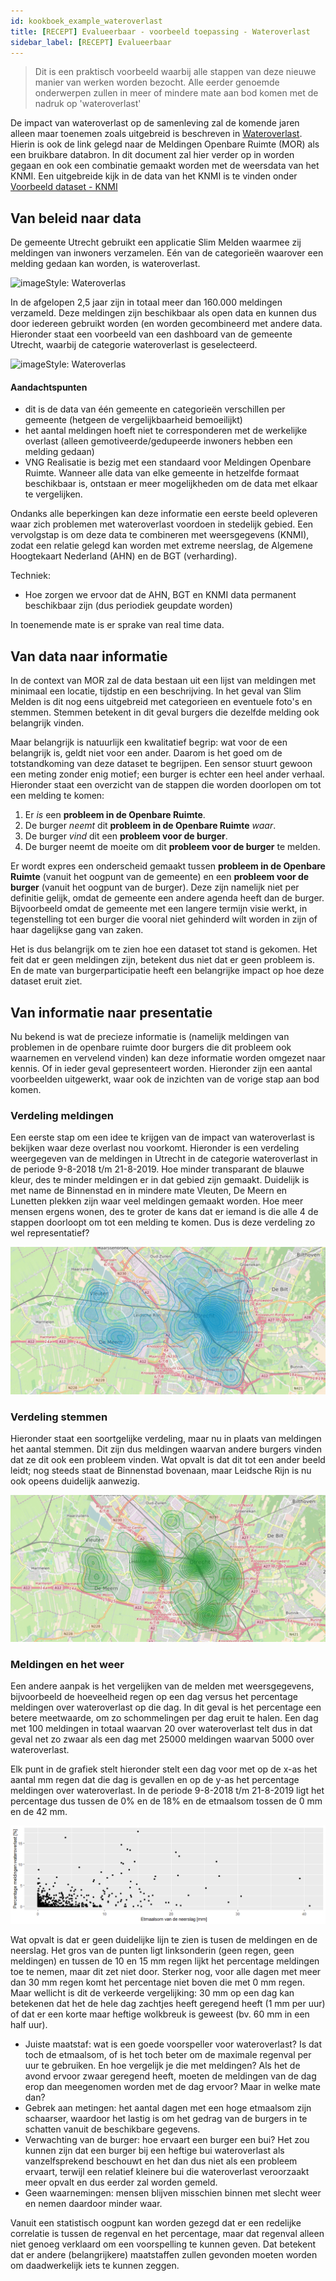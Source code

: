 ```yaml
---
id: kookboek_example_wateroverlast
title: [RECEPT] Evalueerbaar - voorbeeld toepassing - Wateroverlast
sidebar_label: [RECEPT] Evalueerbaar
---
```


> Dit is een praktisch voorbeeld waarbij alle stappen van deze nieuwe manier van werken worden bezocht. Alle eerder genoemde onderwerpen zullen in meer of mindere mate aan bod komen met de nadruk op 'wateroverlast'

De impact van wateroverlast op de samenleving zal de komende jaren alleen maar toenemen zoals uitgebreid is beschreven in [Wateroverlast](kookboek_wateroverlast.md). Hierin is ook de link gelegd naar de Meldingen Openbare Ruimte (MOR) als een bruikbare databron. In dit document zal hier verder op in worden gegaan en ook een combinatie gemaakt worden met de weersdata van het KNMI. Een uitgebreide kijk in de data van het KNMI is te vinden onder [Voorbeeld dataset - KNMI](kookboek_data_knmi.md)

## Van beleid naar data

De gemeente Utrecht gebruikt een applicatie Slim Melden waarmee zij meldingen van inwoners verzamelen. Eén van de categorieën waarover een melding gedaan kan worden, is wateroverlast.

<img class="imageStyle shadowing" src="/docs/assets/Kookboek/Voorbeeld_1_image1.png" target="_blank" alt="imageStyle: Wateroverlas"/>

In de afgelopen 2,5 jaar zijn in totaal meer dan 160.000 meldingen verzameld. Deze meldingen zijn beschikbaar als open data en kunnen dus door iedereen gebruikt worden (en worden gecombineerd met andere data. Hieronder staat een voorbeeld van een dashboard van de gemeente Utrecht, waarbij de categorie wateroverlast is geselecteerd. 

<img class="imageStyle shadowing" src="/docs/assets/Kookboek/Voorbeeld_1_image2.png" target="_blank" alt="imageStyle: Wateroverlas"/>

#### Aandachtspunten
* dit is de data van één gemeente en categorieën verschillen per gemeente (hetgeen de vergelijkbaarheid bemoeilijkt)
* het aantal meldingen hoeft niet te corresponderen met de werkelijke overlast (alleen gemotiveerde/gedupeerde inwoners hebben een melding gedaan)
* VNG Realisatie is bezig met een standaard voor Meldingen Openbare Ruimte. Wanneer alle data van elke gemeente in hetzelfde formaat beschikbaar is, ontstaan er meer mogelijkheden om de data met elkaar te vergelijken.

Ondanks alle beperkingen kan deze informatie een eerste beeld opleveren waar zich problemen met wateroverlast voordoen in stedelijk gebied.
Een vervolgstap is om deze data te combineren met weersgegevens (KNMI), zodat een relatie gelegd kan worden met extreme neerslag, de Algemene Hoogtekaart Nederland (AHN) en de BGT (verharding).

Techniek:
* Hoe zorgen we ervoor dat de AHN, BGT en KNMI data permanent beschikbaar zijn (dus periodiek geupdate worden)

In toenemende mate is er sprake van real time data.

## Van data naar informatie

In de context van MOR zal de data bestaan uit een lijst van meldingen met minimaal een locatie, tijdstip en een beschrijving. In het geval van Slim Melden is dit nog eens uitgebreid met categorieen en eventuele foto's en stemmen. Stemmen betekent in dit geval burgers die dezelfde melding ook belangrijk vinden.

Maar belangrijk is natuurlijk een kwalitatief begrip: wat voor de een belangrijk is, geldt niet voor een ander. Daarom is het goed om de totstandkoming van deze dataset te begrijpen. Een sensor stuurt gewoon een meting zonder enig motief; een burger is echter een heel ander verhaal. Hieronder staat een overzicht van de stappen die worden doorlopen om tot een melding te komen:

1. Er *is* een **probleem in de Openbare Ruimte**.
2. De burger *neemt* dit **probleem in de Openbare Ruimte** *waar*.
3. De burger *vind* dit een **probleem voor de burger**.
4. De burger neemt de moeite om dit **probleem voor de burger** te melden.

Er wordt expres een onderscheid gemaakt tussen **probleem in de Openbare Ruimte** (vanuit het oogpunt van de gemeente) en een **probleem voor de burger** (vanuit het oogpunt van de burger). Deze zijn namelijk niet per definitie gelijk, omdat de gemeente een andere agenda heeft dan de burger. Bijvoorbeeld omdat de gemeente met een langere termijn visie werkt, in tegenstelling tot een burger die vooral niet gehinderd wilt worden in zijn of haar dagelijkse gang van zaken.

Het is dus belangrijk om te zien hoe een dataset tot stand is gekomen. Het feit dat er geen meldingen zijn, betekent dus niet dat er geen probleem is. En de mate van burgerparticipatie heeft een belangrijke impact op hoe deze dataset eruit ziet.

## Van informatie naar presentatie

Nu bekend is wat de precieze informatie is (namelijk meldingen van problemen in de openbare ruimte door burgers die dit probleem ook waarnemen en vervelend vinden) kan deze informatie worden omgezet naar kennis. Of in ieder geval gepresenteert worden. Hieronder zijn een aantal voorbeelden uitgewerkt, waar ook de inzichten van de vorige stap aan bod komen. 

### Verdeling meldingen

Een eerste stap om een idee te krijgen van de impact van wateroverlast is bekijken waar deze overlast nou voorkomt. Hieronder is een verdeling weergegeven van de meldingen in Utrecht in de categorie wateroverlast in de periode 9-8-2018 t/m 21-8-2019. Hoe minder transparant de blauwe kleur, des te minder meldingen er in dat gebied zijn gemaakt. Duidelijk is met name de Binnenstad en in mindere mate Vleuten, De Meern en Lunetten plekken zijn waar veel meldingen gemaakt worden. Hoe meer mensen ergens wonen, des te groter de kans dat er iemand is die alle 4 de stappen doorloopt om tot een melding te komen. Dus is deze verdeling zo wel representatief?

![Verdeling van de meldingen in Utrecht over wateroverlast in de periode 9-8-2018 t/m 21-8-2019](assets/Kookboek/kookboek_example_wateroverlast_wateroverlast_slimmelden_meldingen_cropped.png)

### Verdeling stemmen

Hieronder staat een soortgelijke verdeling, maar nu in plaats van meldingen het aantal stemmen. Dit zijn dus meldingen waarvan andere burgers vinden dat ze dit ook een probleem vinden. Wat opvalt is dat dit tot een ander beeld leidt; nog steeds staat de Binnenstad bovenaan, maar Leidsche Rijn is nu ook opeens duidelijk aanwezig. 

![Verdeling van de stemmen in Utrecht over wateroverlast in de periode 9-8-2018 t/m 21-8-2019](assets/Kookboek/kookboek_example_wateroverlast_wateroverlast_slimmelden_stemmen_cropped.png)

### Meldingen en het weer

Een andere aanpak is het vergelijken van de melden met weersgegevens, bijvoorbeeld de hoeveelheid regen op een dag versus het percentage meldingen over wateroverlast op die dag. In dit geval is het percentage een betere meetwaarde, om zo schommelingen per dag eruit te halen. Een dag met 100 meldingen in totaal waarvan 20 over wateroverlast telt dus in dat geval net zo zwaar als een dag met 25000 meldingen waarvan 5000 over wateroverlast. 

Elk punt in de grafiek stelt hieronder stelt een dag voor met op de x-as het aantal mm regen dat die dag is gevallen en op de y-as het percentage meldingen over wateroverlast. In de periode 9-8-2018 t/m 21-8-2019 ligt het percentage dus tussen de 0% en de 18% en de etmaalsom tossen de 0 mm en de 42 mm.

![Verdeling van de stemmen in Utrecht over wateroverlast in de periode 9-8-2018 t/m 21-8-2019](assets/Kookboek/kookboek_example_wateroverlast_regenval_vs_meldingen.png)

Wat opvalt is dat er geen duidelijke lijn te zien is tusen de meldingen en de neerslag. Het gros van de punten ligt linksonderin (geen regen, geen meldingen) en tussen de 10 en 15 mm regen lijkt het percentage meldingen toe te nemen, maar dit zet niet door. Sterker nog, voor alle dagen met meer dan 30 mm regen komt het percentage niet boven die met 0 mm regen. Maar wellicht is dit de verkeerde vergelijking: 30 mm op een dag kan betekenen dat het de hele dag zachtjes heeft geregend heeft (1 mm per uur) of dat er een korte maar heftige wolkbreuk is geweest (bv. 60 mm in een half uur). 

- Juiste maatstaf: wat is een goede voorspeller voor wateroverlast? Is dat toch de etmaalsom, of is het toch beter om de maximale regenval per uur te gebruiken. En hoe vergelijk je die met meldingen? Als het de avond ervoor zwaar geregend heeft, moeten de meldingen van de dag erop dan meegenomen worden met de dag ervoor? Maar in welke mate dan?
- Gebrek aan metingen: het aantal dagen met een hoge etmaalsom zijn schaarser, waardoor het lastig is om het gedrag van de burgers in te schatten vanuit de beschikbare gegevens.
- Verwachting van de burger: hoe ervaart een burger een bui? Het zou kunnen zijn dat een burger bij een heftige bui wateroverlast als vanzelfsprekend beschouwt en het dan dus niet als een probleem ervaart, terwijl een relatief kleinere bui die wateroverlast veroorzaakt meer opvalt en dus eerder zal worden gemeld.
- Geen waarnemingen: mensen blijven misschien binnen met slecht weer en nemen daardoor minder waar.

Vanuit een statistisch oogpunt kan worden gezegd dat er een redelijke correlatie is tussen de regenval en het percentage, maar dat regenval alleen niet genoeg verklaard om een voorspelling te kunnen geven. Dat betekent dat er andere (belangrijkere) maatstaffen zullen gevonden moeten worden om daadwerkelijk iets te kunnen zeggen.